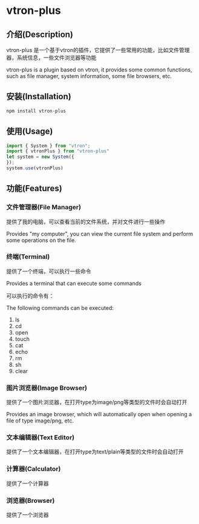 # vtron-plus

## 介绍(Description)

vtron-plus 是一个基于vtron的插件，它提供了一些常用的功能，比如文件管理器，系统信息，一些文件浏览器等功能

vtron-plus is a plugin based on vtron, it provides some common functions, such as file manager, system information, some file browsers, etc.


## 安装(Installation)

```bash
npm install vtron-plus
```

## 使用(Usage)

```typescript
import { System } from "vtron";
import { vtronPlus } from "vtron-plus"
let system = new System({
});
system.use(vtronPlus)
```

## 功能(Features)

### 文件管理器(File Manager)

提供了我的电脑，可以查看当前的文件系统，并对文件进行一些操作

Provides "my computer", you can view the current file system and perform some operations on the file.

### 终端(Terminal)

提供了一个终端，可以执行一些命令

Provides a terminal that can execute some commands

可以执行的命令有：

The following commands can be executed:

1. ls
2. cd
3. open
4. touch
5. cat
6. echo
7. rm
8. sh
9. clear

### 图片浏览器(Image Browser)

提供了一个图片浏览器，在打开type为image/png等类型的文件时会自动打开

Provides an image browser, which will automatically open when opening a file of type image/png, etc.


### 文本编辑器(Text Editor)

提供了一个文本编辑器，在打开type为text/plain等类型的文件时会自动打开

<!-- ### 视频播放器(Video Player)
### 音频播放器(Audio Player)
### 系统信息(System Information)
### 系统设置(System Settings)
### 系统日志(System Log)
### 系统监控(System Monitor)
### 系统更新(System Update)
### 系统备份(System Backup)
### 系统还原(System Restore) -->

### 计算器(Calculator)

提供了一个计算器

### 浏览器(Browser)

提供了一个浏览器
